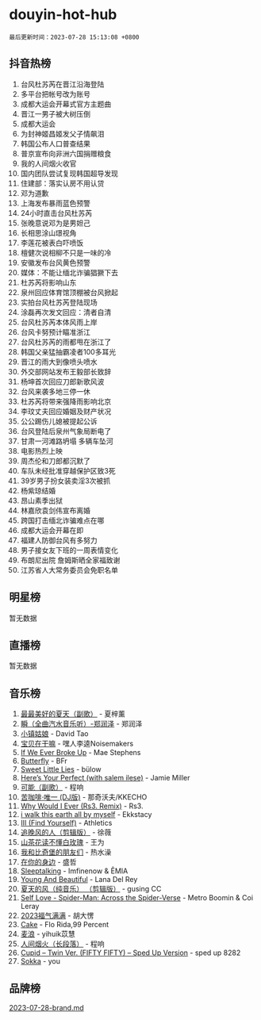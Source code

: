 # douyin-hot-hub

`最后更新时间：2023-07-28 15:13:08 +0800`

## 抖音热榜

1. 台风杜苏芮在晋江沿海登陆
1. 多平台把帐号改为账号
1. 成都大运会开幕式官方主题曲
1. 晋江一男子被大树压倒
1. 成都大运会
1. 为封神姬昌姬发父子情飙泪
1. 韩国公布人口普查结果
1. 普京宣布向非洲六国捐赠粮食
1. 我的人间烟火收官
1. 国内团队尝试复现韩国超导发现
1. 住建部：落实认房不用认贷
1. 邓为道歉
1. 上海发布暴雨蓝色预警
1. 24小时直击台风杜苏芮
1. 张晚意说邓为是男妲己
1. 长相思涂山璟视角
1. 李莲花被表白吓喷饭
1. 檀健次说相柳不只是一味的冷
1. 安徽发布台风黄色预警
1. 媒体：不能让缅北诈骗猖獗下去
1. 杜苏芮将影响山东
1. 泉州回应体育馆顶棚被台风掀起
1. 实拍台风杜苏芮登陆现场
1. 涂磊再次发文回应：清者自清
1. 台风杜苏芮本体风雨上岸
1. 台风卡努预计瞄准浙江
1. 台风杜苏芮的雨都甩在浙江了
1. 韩国父亲猛抽霸凌者100多耳光
1. 晋江的雨大到像喷头喷水
1. 外交部网站发布王毅部长致辞
1. 杨坤首次回应刀郎新歌风波
1. 台风来袭多地三停一休
1. 杜苏芮将带来强降雨影响北京
1. 李玟丈夫回应婚姻及财产状况
1. 公公踢伤儿媳被提起公诉
1. 台风登陆后泉州气象局断电了
1. 甘肃一河滩路坍塌 多辆车坠河
1. 电影热烈上映
1. 周杰伦和刀郎都沉默了
1. 车队未经批准穿越保护区致3死
1. 39岁男子扮女装卖淫3次被抓
1. 杨紫琼结婚
1. 昂山素季出狱
1. 林嘉欣袁剑伟宣布离婚
1. 跨国打击缅北诈骗难点在哪
1. 成都大运会开幕在即
1. 福建人防御台风有多努力
1. 男子接女友下班的一周表情变化
1. 布朗尼出院 詹姆斯晒全家福致谢
1. 江苏省人大常务委员会免职名单

## 明星榜

暂无数据

## 直播榜

暂无数据

## 音乐榜

1. [最最美好的夏天（副歌）](https://sf6-cdn-tos.douyinstatic.com/obj/tos-cn-ve-2774/o4FMghDLZkPIkCutdrsXlbTHcaZztBfeCp9AFS) - 夏梓薰
1. [瞬（全曲汽水音乐听）-郑润泽](https://sf6-cdn-tos.douyinstatic.com/obj/tos-cn-ve-2774/o4Vb9eJZClCZTnRQYy0BRSeHGrDtrkrQgIBvQt) - 郑润泽
1. [小镇姑娘](https://sf6-cdn-tos.douyinstatic.com/obj/tos-cn-ve-2774/1ee4fa49917d4e9e8f06512cc6e778d9) - David Tao
1. [宝贝在干嘛](https://sf3-cdn-tos.douyinstatic.com/obj/tos-cn-ve-2774/okW4hBCfJI5B2ZEgTCtikhMW7IafzNrBQIYkpJ) - 嘿人李逵Noisemakers
1. [If We Ever Broke Up](https://sf6-cdn-tos.douyinstatic.com/obj/tos-cn-ve-2774/o8onj5HDk0ImtBmO0URBfeyCDXQJMYkQ1gb8Zy) - Mae Stephens
1. [Butterfly](https://sf3-cdn-tos.douyinstatic.com/obj/tos-cn-ve-2774/oIw3zNLcWhUhUDWqtQxQfAx6IXsSBzbyCg7CM0) - BFr
1. [Sweet Little Lies](https://sf6-cdn-tos.douyinstatic.com/obj/tos-cn-ve-2774/cebdd23e942a452c84c197b17c22ac7a) - bülow
1. [Here’s Your Perfect (with salem ilese)](https://sf3-cdn-tos.douyinstatic.com/obj/tos-cn-ve-2774/076b1576c6c546598f803fe53da388a7) - Jamie Miller
1. [可能（副歌）](https://sf6-cdn-tos.douyinstatic.com/obj/tos-cn-ve-2774/cde1731888894259b333569393c2fb51) - 程响
1. [苦咖啡·唯一 (DJ版)](https://sf3-cdn-tos.douyinstatic.com/obj/tos-cn-ve-2774/oohZWXUzNXlh9bzpBgNUfJCQHGILwWgDBaejQt) - 那奇沃夫/KKECHO
1. [Why Would I Ever (Rs3. Remix)](https://sf6-cdn-tos.douyinstatic.com/obj/tos-cn-ve-2774/oQNX0xZhO8IXeCRjCJQUZzkfQNLi2ItDAzEBgz) - Rs3.
1. [i walk this earth all by myself](https://sf6-cdn-tos.douyinstatic.com/obj/tos-cn-ve-2774/c751e38547b548b389ff6e1b9203b1de) - Ekkstacy
1. [III (Find Yourself)](https://sf3-cdn-tos.douyinstatic.com/obj/tos-cn-ve-2774/3b9e482a6da74de29fd5e2440e4373b4) - Athletics
1. [追晚风的人（剪辑版）](https://sf3-cdn-tos.douyinstatic.com/obj/tos-cn-ve-2774/560835060af84ac29cd5c12e2a98f7eb) - 徐薇
1. [山茶花读不懂白玫瑰](https://sf3-cdn-tos.douyinstatic.com/obj/tos-cn-ve-2774/osfn8B7DktrRHEPJgPCfDbw7QDQEkwC16BxZg9) - 王为
1. [我和比奇堡的朋友们](https://sf3-cdn-tos.douyinstatic.com/obj/tos-cn-ve-2774/f0505db981ea4a6d91453a15924a82aa) - 热水澡
1. [在你的身边](https://sf3-cdn-tos.douyinstatic.com/obj/tos-cn-ve-2774/9dce2ee6c9f84c17a6d68458730d7ae8) - 盛哲
1. [Sleeptalking](https://sf3-cdn-tos.douyinstatic.com/obj/tos-cn-ve-2774/f23bc60230804ede98a163e1926e0857) - Imfinenow & ÊMIA
1. [Young And Beautiful](https://sf3-cdn-tos.douyinstatic.com/obj/tos-cn-ve-2774/3ca6987c98c947768abb9cce3ee5530c) - Lana Del Rey
1. [夏天的风（纯音乐） （剪辑版）](https://sf6-cdn-tos.douyinstatic.com/obj/tos-cn-ve-2774/oUzLjBZZFQAoNRmGokEeD5zfQCObp6UeFAnTa6) - gusing CC
1. [Self Love - Spider-Man: Across the Spider-Verse](https://sf6-cdn-tos.douyinstatic.com/obj/tos-cn-ve-2774/o8YzagIFYnO2FNIznDQzpeeLfrdCVAbYDDaLoS) - Metro Boomin & Coi Leray
1. [2023福气满满](https://sf3-cdn-tos.douyinstatic.com/obj/tos-cn-ve-2774/ocebsi6kbCVkBMAcDJkqdZpBQMubYSQetK2gQn) - 胡大愣
1. [Cake](https://sf3-cdn-tos.douyinstatic.com/obj/tos-cn-ve-2774/3545db16eba4434c853ab891b2b752af) - Flo Rida,99 Percent
1. [麦浪](https://sf3-cdn-tos.douyinstatic.com/obj/tos-cn-ve-2774/872ff36b718445c6a3882ba18b546970) - yihuik苡慧
1. [人间烟火（长段落）](https://sf3-cdn-tos.douyinstatic.com/obj/tos-cn-ve-2774/eeb7f9f284d74db097f8341ace44bfa2) - 程响
1. [Cupid – Twin Ver. (FIFTY FIFTY) – Sped Up Version](https://sf6-cdn-tos.douyinstatic.com/obj/tos-cn-ve-2774/oMonQQ6t8nCfUnw44y8XBZkJytCgEBtWYebB2D) - sped up 8282
1. [Sokka](https://sf3-cdn-tos.douyinstatic.com/obj/tos-cn-ve-2774/b9c3e305c0474c898ce221c7aa498547) - you

## 品牌榜

[2023-07-28-brand.md](2023-07-28-brand.md)
